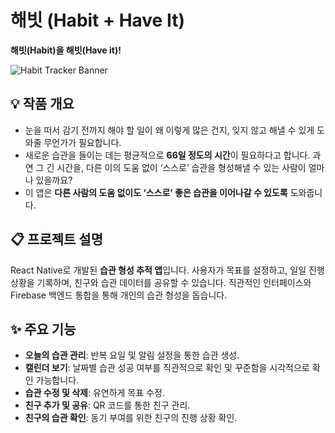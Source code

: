 # 해빗 (Habit + Have It)  
**해빗(Habit)을 해빗(Have it)!**

![Habit Tracker Banner](https://github.com/user-attachments/assets/df2fcad6-3d7d-45c8-a439-8b3c8bc173c8)

## 💡 작품 개요
- 눈을 떠서 감기 전까지 해야 할 일이 왜 이렇게 많은 건지, 잊지 않고 해낼 수 있게 도와줄 무언가가 필요합니다.
- 새로운 습관을 들이는 데는 평균적으로 **66일 정도의 시간**이 필요하다고 합니다. 과연 그 긴 시간을, 다른 이의 도움 없이 ‘스스로’ 습관을 형성해낼 수 있는 사람이 얼마나 있을까요?
- 이 앱은 **다른 사람의 도움 없이도 ‘스스로’ 좋은 습관을 이어나갈 수 있도록** 도와줍니다.


## 📋 프로젝트 설명
React Native로 개발된 **습관 형성 추적 앱**입니다. 사용자가 목표를 설정하고, 일일 진행 상황을 기록하며, 친구와 습관 데이터를 공유할 수 있습니다. 직관적인 인터페이스와 Firebase 백엔드 통합을 통해 개인의 습관 형성을 돕습니다.


## ✨ 주요 기능
- **오늘의 습관 관리**: 반복 요일 및 알림 설정을 통한 습관 생성.
- **캘린더 보기**: 날짜별 습관 성공 여부를 직관적으로 확인 및 꾸준함을 시각적으로 확인 가능합니다.
- **습관 수정 및 삭제**: 유연하게 목표 수정.
- **친구 추가 및 공유**: QR 코드를 통한 친구 관리.
- **친구의 습관 확인**: 동기 부여를 위한 친구의 진행 상황 확인.
